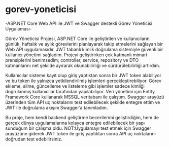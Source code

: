 # gorev-yoneticisi
-ASP.NET Core Web API ile JWT ve Swagger destekli Görev Yöneticisi Uygulaması-

Görev Yöneticisi Projesi, ASP.NET Core ile geliştirilen ve kullanıcıların günlük, haftalık ve aylık görevlerini planlayarak takip etmelerini sağlayan bir Web API uygulamasıdır. JWT tabanlı kimlik doğrulama sistemiyle güvenli bir kullanıcı yönetimi sağladım. Projeyi geliştirirken çok katmanlı mimari prensiplerini benimsedim; controller, service, repository ve DTO katmanlarını net şekilde ayırarak okunabilirliği ve sürdürülebilirliği artırdım.

Kullanıcılar sisteme kayıt olup giriş yaptıktan sonra bir JWT token alabiliyor ve bu token ile yalnızca yetkilendirilmiş işlemleri gerçekleştirebiliyor. Görev ekleme, silme, güncelleme ve listeleme gibi işlemler sadece kimliği doğrulanmış kullanıcılar tarafından yapılabiliyor. Veri yönetimi için Entity Framework Core kullanarak MSSQL veritabanı ile çalıştım. Swagger arayüzü üzerinden tüm API uç noktalarını test edilebilecek şekilde entegre ettim ve JWT ile doğrulama akışını Swagger’a tanımladım.

Bu proje, hem kendi backend geliştirme becerilerimi geliştirdiğim, hem de gerçek dünya uygulamalarına kolayca entegre edilebilecek bir yapı sunduğum bir çalışma oldu.
NOT:Uygulamayı test etmek için Swagger arayüzüne giderek JWT token ile giriş yaptıktan sonra API uç noktalarını doğrudan test edebilirsiniz.
